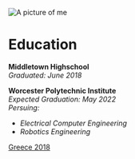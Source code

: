 ![A picture of me](about/SeniorPictureSmall.png "Senior Picture 2018")

# **Education**

**Middletown Highschool**  
_Graduated: June 2018_

**Worcester Polytechnic Institute**  
_Expected Graduation: May 2022_  
_Persuing:_   
  - _Electrical Computer Engineering_  
  - _Robotics Engineering_

[Greece 2018](greece2018.md)
